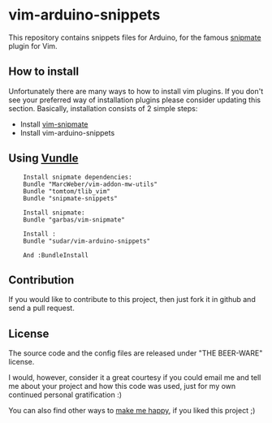 vim-arduino-snippets
====================

This repository contains snippets files for Arduino, for the famous [snipmate](https://github.com/garbas/vim-snipmate) plugin for Vim.

How to install
-------------
Unfortunately there are many ways to how to install vim plugins. If you don't see your preferred way of installation plugins please consider updating this section. Basically, installation consists of 2 simple steps:

- Install [vim-snipmate](https://github.com/garbas/vim-snipmate)
- Install vim-arduino-snippets

Using [Vundle](https://github.com/gmarik/vundle)
-------------

```VimL
    Install snipmate dependencies:
    Bundle "MarcWeber/vim-addon-mw-utils"
    Bundle "tomtom/tlib_vim"
    Bundle "snipmate-snippets"

    Install snipmate:
    Bundle "garbas/vim-snipmate"

    Install :
    Bundle "sudar/vim-arduino-snippets"

    And :BundleInstall
```
Contribution
-------------

If you would like to contribute to this project, then just fork it in github and send a pull request. 

License
-------------

The source code and the config files are released under "THE BEER-WARE" license.

I would, however, consider it a great courtesy if you could email me and tell me about your project and how this code was used, just for my own continued personal gratification :)

You can also find other ways to [make me happy](http://sudarmuthu.com/if-you-wanna-thank-me), if you liked this project ;)
